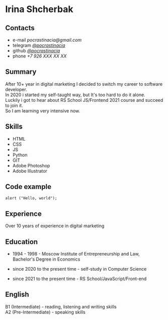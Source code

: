 # Irina Shcherbak

## Contacts

* e-mail _pocrastinacia@gmail.com_
* telegram [_@pocrastinacia_](https://t.me/pocrastinacia)
* github [_@pocrastinacia_](https://github.com/pocrastinacia)
* phone _+7 926 XXX XX XX_

## Summary

After 10+ year in digital marketing I decided to switch my career to software developer. <br>
In 2020 i started my self-taught way, but It's too hard to do it alone. <br>
Luckily i got to hear about RS School JS/Frontend 2021 course and succeed to join it. <br>
So I am learning very intensive now.

## Skills

* HTML <br>
* CSS <br>
* JS <br>
* Python <br>
* GIT <br>
* Adobe Photoshop <br>
* Adobe Illustrator <br>

## Code example

    alert ("Hello, world");
    
## Experience

Over 10 years of experience in digital marketing

## Education

* 1994 - 1998 - Moscow Institute of Entrepreneurship and Law,<br>
  Bachelor's Degree in Economics

* since 2020 to the present time - self-study in Computer Science

* since 2021 to the present time - RS School/JavaScript/Front-end

## English
B1 (Intermediate) - reading, listening and writing skills <br>
A2 (Pre-Intermediate) - speaking skills

